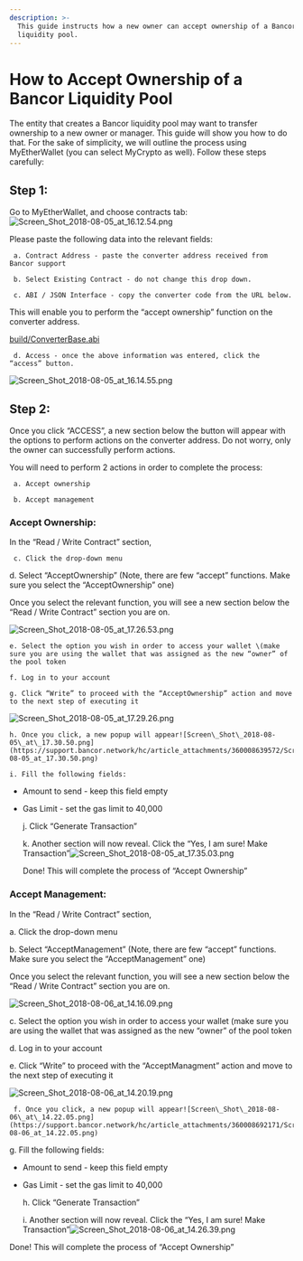 ```yaml
---
description: >-
  This guide instructs how a new owner can accept ownership of a Bancor
  liquidity pool.
---
```


# How to Accept Ownership of a Bancor Liquidity Pool

The entity that creates a Bancor liquidity pool may want to transfer ownership to a new owner or manager. This guide will show you how to do that. For the sake of simplicity, we will outline the process using MyEtherWallet \(you can select MyCrypto as well\). Follow these steps carefully:

## Step 1:

Go to MyEtherWallet, and choose contracts tab:![Screen\_Shot\_2018-08-05\_at\_16.12.54.png](https://support.bancor.network/hc/article_attachments/360008672831/Screen_Shot_2018-08-05_at_16.12.54.png)

Please paste the following data into the relevant fields:

```text
 a. Contract Address - paste the converter address received from Bancor support

 b. Select Existing Contract - do not change this drop down.

 c. ABI / JSON Interface - copy the converter code from the URL below. 
```

This will enable you to perform the “accept ownership” function on the converter address.

[build/ConverterBase.abi](build/ConverterBase.abi)

```text
 d. Access - once the above information was entered, click the “access” button. 
```

![Screen\_Shot\_2018-08-05\_at\_16.14.55.png](https://support.bancor.network/hc/article_attachments/360008672851/Screen_Shot_2018-08-05_at_16.14.55.png)

## Step 2:

Once you click “ACCESS”, a new section below the button will appear with the options to perform actions on the converter address. Do not worry, only the owner can successfully perform actions.

You will need to perform 2 actions in order to complete the process:

```text
 a. Accept ownership

 b. Accept management
```

### Accept Ownership:

In the “Read / Write Contract” section,

```text
 c. Click the drop-down menu
```

d. Select “AcceptOwnership” \(Note, there are few “accept” functions. Make sure you select the “AcceptOwnership” one\)

Once you select the relevant function, you will see a new section below the “Read / Write Contract” section you are on.

![Screen\_Shot\_2018-08-05\_at\_17.26.53.png](https://support.bancor.network/hc/article_attachments/360008639512/Screen_Shot_2018-08-05_at_17.26.53.png)

```text
e. Select the option you wish in order to access your wallet \(make sure you are using the wallet that was assigned as the new “owner” of the pool token

f. Log in to your account

g. Click “Write” to proceed with the “AcceptOwnership” action and move to the next step of executing it
```

![Screen\_Shot\_2018-08-05\_at\_17.29.26.png](https://support.bancor.network/hc/article_attachments/360008639552/Screen_Shot_2018-08-05_at_17.29.26.png)

```text
h. Once you click, a new popup will appear![Screen\_Shot\_2018-08-05\_at\_17.30.50.png](https://support.bancor.network/hc/article_attachments/360008639572/Screen_Shot_2018-08-05_at_17.30.50.png)

i. Fill the following fields:
```

* Amount to send - keep this field empty
* Gas Limit - set the gas limit to 40,000

  j. Click “Generate Transaction”

  k. Another section will now reveal. Click the “Yes, I am sure! Make Transaction”![Screen\_Shot\_2018-08-05\_at\_17.35.03.png](https://support.bancor.network/hc/article_attachments/360008639632/Screen_Shot_2018-08-05_at_17.35.03.png)

  Done! This will complete the process of “Accept Ownership”

### Accept Management:

In the “Read / Write Contract” section,

a. Click the drop-down menu

b. Select “AcceptManagement” \(Note, there are few “accept” functions. Make sure you select the “AcceptManagement” one\)

Once you select the relevant function, you will see a new section below the “Read / Write Contract” section you are on.

![Screen\_Shot\_2018-08-06\_at\_14.16.09.png](https://support.bancor.network/hc/article_attachments/360008691931/Screen_Shot_2018-08-06_at_14.16.09.png)

c. Select the option you wish in order to access your wallet \(make sure you are using the wallet that was assigned as the new “owner” of the pool token

d. Log in to your account

e. Click “Write” to proceed with the “AcceptManagment” action and move to the next step of executing it

![Screen\_Shot\_2018-08-06\_at\_14.20.19.png](https://support.bancor.network/hc/article_attachments/360008656712/Screen_Shot_2018-08-06_at_14.20.19.png)

```text
 f. Once you click, a new popup will appear![Screen\_Shot\_2018-08-06\_at\_14.22.05.png](https://support.bancor.network/hc/article_attachments/360008692171/Screen_Shot_2018-08-06_at_14.22.05.png)
```

g. Fill the following fields:

* Amount to send - keep this field empty
* Gas Limit - set the gas limit to 40,000

  h. Click “Generate Transaction”

  i. Another section will now reveal. Click the “Yes, I am sure! Make Transaction”![Screen\_Shot\_2018-08-06\_at\_14.26.39.png](https://support.bancor.network/hc/article_attachments/360008692191/Screen_Shot_2018-08-06_at_14.26.39.png)

Done! This will complete the process of “Accept Ownership”

